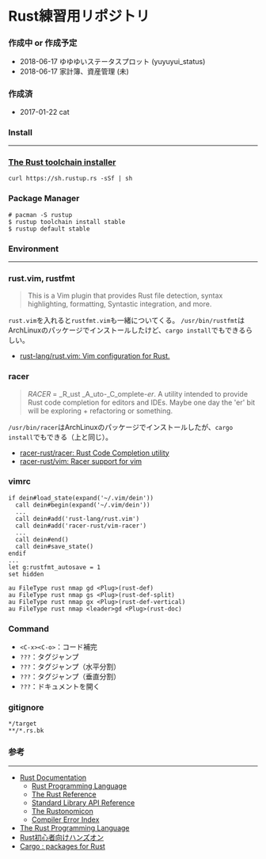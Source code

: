 Rust練習用リポジトリ
================================================================================

### 作成中 or 作成予定

- 2018-06-17 ゆゆゆいステータスプロット (yuyuyui\_status)
- 2018-06-17 家計簿、資産管理 (未)

### 作成済

- 2017-01-22 cat

### Install
--------------------------------------------------------------------------------
### [The Rust toolchain installer](https://rustup.rs/)

```
curl https://sh.rustup.rs -sSf | sh
```

### Package Manager
```
# pacman -S rustup
$ rustup toolchain install stable
$ rustup default stable
```

### Environment
--------------------------------------------------------------------------------
### rust.vim, rustfmt
> This is a Vim plugin that provides Rust file detection, syntax highlighting, formatting, Syntastic integration, and more.

`rust.vim`を入れると`rustfmt.vim`も一緒についてくる。
`/usr/bin/rustfmt`はArchLinuxのパッケージでインストールしたけど、`cargo install`でもできるらしい。

- [rust-lang/rust.vim: Vim configuration for Rust.](https://github.com/rust-lang/rust.vim)

### racer
> _RACER_ = _R_ust _A_uto-_C_omplete-_er_.
> A utility intended to provide Rust code completion for editors and IDEs.
> Maybe one day the 'er' bit will be exploring + refactoring or something.

`/usr/bin/racer`はArchLinuxのパッケージでインストールしたが、`cargo install`でもできる（上と同じ）。

- [racer-rust/racer: Rust Code Completion utility](https://github.com/racer-rust/racer)
- [racer-rust/vim: Racer support for vim](https://github.com/racer-rust/vim-racer)

### vimrc

```
if dein#load_state(expand('~/.vim/dein'))
  call dein#begin(expand('~/.vim/dein'))
  ...
  call dein#add('rust-lang/rust.vim')
  call dein#add('racer-rust/vim-racer')
  ...
  call dein#end()
  call dein#save_state()
endif
...
let g:rustfmt_autosave = 1
set hidden

au FileType rust nmap gd <Plug>(rust-def)
au FileType rust nmap gs <Plug>(rust-def-split)
au FileType rust nmap gx <Plug>(rust-def-vertical)
au FileType rust nmap <leader>gd <Plug>(rust-doc)
```

### Command

- `<C-x><C-o>`：コード補完
- `???`：タグジャンプ
- `???`：タグジャンプ（水平分割）
- `???`：タグジャンプ（垂直分割）
- `???`：ドキュメントを開く

### gitignore

```
*/target
**/*.rs.bk
```

### 参考
--------------------------------------------------------------------------------

- [Rust Documentation](https://doc.rust-lang.org/)
    - [Rust Programming Language](https://doc.rust-lang.org/book/)
    - [The Rust Reference](https://doc.rust-lang.org/reference.html)
    - [Standard Library API Reference](https://doc.rust-lang.org/std/)
    - [The Rustonomicon](https://doc.rust-lang.org/nomicon/)
    - [Compiler Error Index](https://doc.rust-lang.org/error-index.html)
- [The Rust Programming Language](https://doc.rust-jp.rs/book/second-edition/)
- [Rust初心者向けハンズオン](https://chikoski.github.io/rust-handson/)
- [Cargo : packages for Rust](https://crates.io/)
